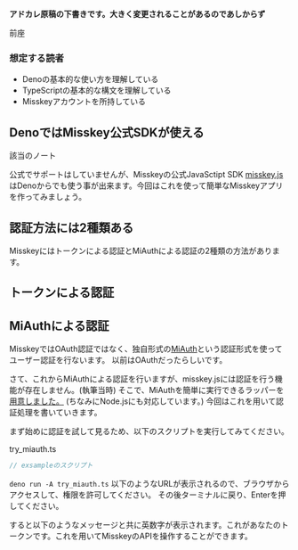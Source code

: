 **アドカレ原稿の下書きです。大きく変更されることがあるのであしからず**

前座

### 想定する読者
- Denoの基本的な使い方を理解している
- TypeScriptの基本的な構文を理解している
- Misskeyアカウントを所持している

## DenoではMisskey公式SDKが使える

該当のノート

公式でサポートはしていませんが、Misskeyの公式JavaSctipt SDK [misskey.js](https://github.com/syuilo/misskeyjs)はDenoからでも使う事が出来ます。今回はこれを使って簡単なMisskeyアプリを作ってみましょう。

## 認証方法には2種類ある

Misskeyにはトークンによる認証とMiAuthによる認証の2種類の方法があります。

## トークンによる認証

## MiAuthによる認証
MisskeyではOAuth認証ではなく、独自形式の[MiAuth](https://misskey-hub.net/ja/docs/for-developers/api/token/miauth/)という認証形式を使ってユーザー認証を行ないます。
以前はOAuthだったらしいです。


さて、これからMiAuthによる認証を行いますが、misskey.jsには認証を行う機能が存在しません。(執筆当時)
そこで、MiAuthを簡単に実行できるラッパーを[用意しました。](https://github.com/Comamoca/miauth.js)
(ちなみにNode.jsにも対応しています。)
今回はこれを用いて認証処理を書いていきます。

まず始めに認証を試して見るため、以下のスクリプトを実行してみてください。


try_miauth.ts
```ts
// exsampleのスクリプト
```
`deno run -A try_miauth.ts`
以下のようなURLが表示されるので、ブラウザからアクセスして、権限を許可してください。
その後ターミナルに戻り、Enterを押してください。

すると以下のようなメッセージと共に英数字が表示されます。これがあなたのトークンです。これを用いてMisskeyのAPIを操作することができます。
